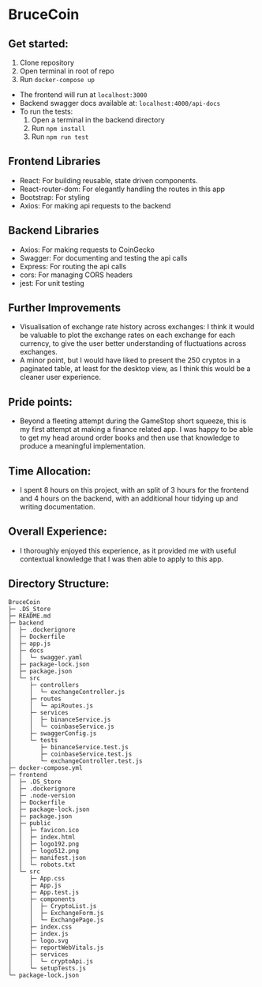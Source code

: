 # BruceCoin

## Get started:
1. Clone repository
2. Open terminal in root of repo
3. Run ```docker-compose up```


- The frontend will run at ```localhost:3000```
- Backend swagger docs available at: ```localhost:4000/api-docs```
- To run the tests: 
    1. Open a terminal in the backend directory
    2. Run ```npm install```
    3. Run ```npm run test```


## Frontend Libraries
- React: For building reusable, state driven components.
- React-router-dom: For elegantly handling the routes in this app
- Bootstrap: For styling
- Axios: For making api requests to the backend

## Backend Libraries
- Axios: For making requests to CoinGecko
- Swagger: For documenting and testing the api calls
- Express: For routing the api calls
- cors: For managing CORS headers
- jest: For unit testing

## Further Improvements
- Visualisation of exchange rate history across exchanges: I think it would be valuable to plot the exchange rates on each exchange for each currency, to give the user better understanding of fluctuations across exchanges.
- A minor point, but I would have liked to present the 250 cryptos in a paginated table, at least for the desktop view, as I think this would be a cleaner user experience.

## Pride points:
- Beyond a fleeting attempt during the GameStop short squeeze, this is my first attempt at making a finance related app. I was happy to be able to get my head around order books and then use that knowledge to produce a meaningful implementation.

## Time Allocation:
- I spent 8 hours on this project, with an split of 3 hours for the frontend and 4 hours on the backend, with an additional hour tidying up and writing documentation.

## Overall Experience:
- I thoroughly enjoyed this experience, as it provided me with useful contextual knowledge that I was then able to apply to this app. 


## Directory Structure:
```
BruceCoin
├─ .DS_Store
├─ README.md
├─ backend
│  ├─ .dockerignore
│  ├─ Dockerfile
│  ├─ app.js
│  ├─ docs
│  │  └─ swagger.yaml
│  ├─ package-lock.json
│  ├─ package.json
│  └─ src
│     ├─ controllers
│     │  └─ exchangeController.js
│     ├─ routes
│     │  └─ apiRoutes.js
│     ├─ services
│     │  ├─ binanceService.js
│     │  └─ coinbaseService.js
│     ├─ swaggerConfig.js
│     └─ tests
│        ├─ binanceService.test.js
│        ├─ coinbaseService.test.js
│        └─ exchangeController.test.js
├─ docker-compose.yml
├─ frontend
│  ├─ .DS_Store
│  ├─ .dockerignore
│  ├─ .node-version
│  ├─ Dockerfile
│  ├─ package-lock.json
│  ├─ package.json
│  ├─ public
│  │  ├─ favicon.ico
│  │  ├─ index.html
│  │  ├─ logo192.png
│  │  ├─ logo512.png
│  │  ├─ manifest.json
│  │  └─ robots.txt
│  └─ src
│     ├─ App.css
│     ├─ App.js
│     ├─ App.test.js
│     ├─ components
│     │  ├─ CryptoList.js
│     │  ├─ ExchangeForm.js
│     │  └─ ExchangePage.js
│     ├─ index.css
│     ├─ index.js
│     ├─ logo.svg
│     ├─ reportWebVitals.js
│     ├─ services
│     │  └─ cryptoApi.js
│     └─ setupTests.js
└─ package-lock.json

```